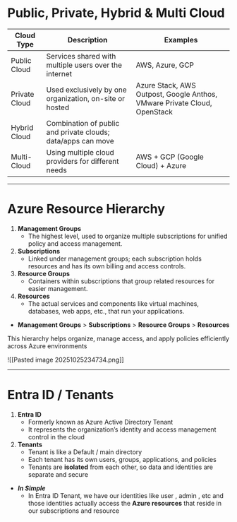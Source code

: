 # Public, Private, Hybrid & Multi Cloud

| Cloud Type    | Description                                                  | Examples                                                                 |
| ------------- | ------------------------------------------------------------ | ------------------------------------------------------------------------ |
| Public Cloud  | Services shared with multiple users over the internet        | AWS, Azure, GCP                                                          |
| Private Cloud | Used exclusively by one organization, on-site or hosted      | Azure Stack, AWS Outpost, Google Anthos, VMware Private Cloud, OpenStack |
| Hybrid Cloud  | Combination of public and private clouds; data/apps can move |                                                                          |
| Multi-Cloud   | Using multiple cloud providers for different needs           | AWS + GCP (Google Cloud) + Azure                                         |

---

# Azure Resource Hierarchy

1. **Management Groups**
    - The highest level, used to organize multiple subscriptions for unified policy and access management.
2. **Subscriptions**
    - Linked under management groups; each subscription holds resources and has its own billing and access controls.  
3. **Resource Groups**
    - Containers within subscriptions that group related resources for easier management.    
4. **Resources**
    - The actual services and components like virtual machines, databases, web apps, etc., that run your applications.

- **Management Groups** > **Subscriptions** > **Resource Groups** > **Resources**

This hierarchy helps organize, manage access, and apply policies efficiently across Azure environments

![[Pasted image 20251025234734.png]]

---
# Entra ID / Tenants

1. **Entra ID**
	- Formerly known as Azure Active Directory Tenant 
	- It represents the organization’s identity and access management control in the cloud
2. **Tenants** 
	- Tenant is like a Default / main directory
	- Each tenant has its own users, groups, applications, and policies
	- Tenants are **isolated** from each other, so data and identities are separate and secure

- ***In Simple***
	- In Entra ID Tenant, we have our identities like user , admin , etc and those identities actually access the **Azure resources** that reside in our subscriptions and resource
